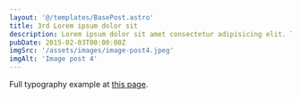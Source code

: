 ```yaml
---
layout: '@/templates/BasePost.astro'
title: 3rd Lorem ipsum dolor sit
description: Lorem ipsum dolor sit amet consectetur adipisicing elit. Tenetur vero esse non molestias eos excepturi.
pubDate: 2015-02-03T00:00:00Z
imgSrc: '/assets/images/image-post4.jpeg'
imgAlt: 'Image post 4'
---
```


Full typography example at [this page](./sixth-post).

